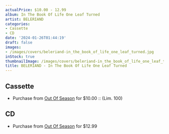 ```yaml
---
actualPrice: $10.00 - 12.99
album: In The Book Of Life One Leaf Turned
artist: BELERIAND
categories:
- Cassette
- CD
date: '2024-01-26T01:44:19'
draft: false
images:
- /images/covers/beleriand-in_the_book_of_life_one_leaf_turned.jpg
inStock: true
thumbnailImage: /images/covers/beleriand-in_the_book_of_life_one_leaf_turned-thumb.jpg
title: BELERIAND - In The Book Of Life One Leaf Turned
---
```


## Cassette
* Purchase from [Out Of Season](https://www.outofseasonlabel.com/products/beleriand-in-the-book-of-life-one-leaf-turned-cassette-tape-lim-100) for $10.00 :: (Lim. 100)
## CD
* Purchase from [Out Of Season](https://www.outofseasonlabel.com/products/beleriand-in-the-book-of-life-one-leaf-turned-cd) for $12.99
